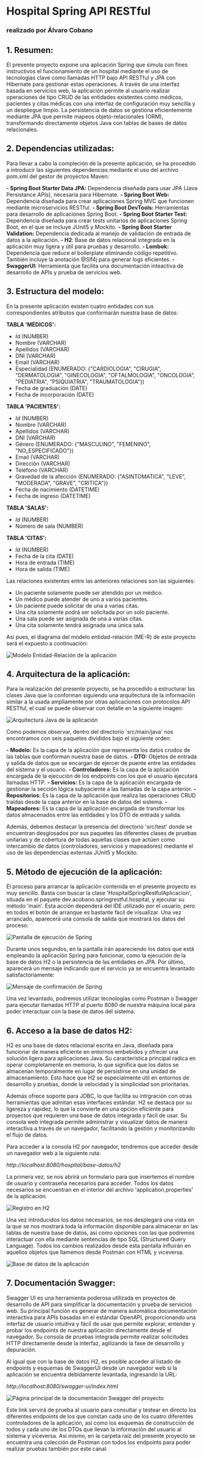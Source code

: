 # Hospital Spring API RESTful
### realizado por Álvaro Cobano


## 1. Resumen:
El presente proyecto expone una aplicación Spring que simula con fines instructivos el funcionamiento de un hospital mediante el uso de tecnologías clave como llamadas HTTP bajo API RESTful y JPA con Hibernate para gestionar estas operaciones. A través de una interfaz basada en servicios web, la aplicación permite al usuario realizar operaciones de tipo CRUD de las entidades existentes como médicos, pacientes y citas médicas con una interfaz de configuración muy sencilla y un despliegue limpio. La persistencia de datos se gestiona eficientemente mediante JPA que permite mapeos objeto-relacionales (ORM), transformando directamente objetos Java con tablas de bases de datos relacionales.


## 2. Dependencias utilizadas:
Para llevar a cabo la compleción de la presente aplicación, se ha procedido a introducir las siguientes dependencias mediante el uso del archivo pom.xml del gestor de proyectos Maven:

**- Spring Boot Starter Data JPA:** Dependencia diseñada para usar JPA (Java Persistance APIs), necesaria para Hibernate.
**- Spring Boot Web:** Dependencia diseñada para crear aplicaciones Spring MVC que funcionen mediante microservicios RESTful.
**- Spring Boot DevTools:** Herramientas para desarrollo de aplicaciones Spring Boot.
**- Spring Boot Starter Test:** Dependencia diseñada para crear tests unitarios de aplicaciones Spring Boot, en el que se incluye JUnit5 y Mockito.
**- Spring Boot Starter Validation:** Dependencia dedicada al manejo de validación de entrada de datos a la aplicación.
**- H2**: Base de datos relacional integrada en la aplicación muy ligera y útil para pruebas y desarrollo.
**- Lombok:** Dependencia que reduce el boilerplate eliminando código repetitivo. También incluye la anotación @Slf4j para generar logs eficientes.
**- SwaggerUI:** Herramienta que facilita una documentación inteactiva de desarrollo de APIs y prueba de servicios web.


## 3. Estructura del modelo:
En la presente aplicación existen cuatro entidades con sus correspondientes atributos que conformarán nuestra base de datos:

**TABLA 'MÉDICOS':**
- *Id* (NUMBER)
- Nombre (VARCHAR)
- Apellidos (VARCHAR)
- DNI (VARCHAR)
- Email (VARCHAR)
- Especialidad (ENUMERADO: {"CARDIOLOGIA", "CIRUGIA", "DERMATOLOGIA", "GINECOLOGIA", "OFTALMOLOGIA", "ONCOLOGIA", "PEDIATRIA", "PSIQUIATRIA", "TRAUMATOLOGIA"})
- Fecha de graduación (DATE)
- Fecha de incorporación (DATE)

**TABLA 'PACIENTES':**
- *Id* (NUMBER)
- Nombre (VARCHAR)
- Apellidos (VARCHAR)
- DNI (VARCHAR)
- Género (ENUMERADO: {"MASCULINO", "FEMENINO", "NO_ESPECIFICADO"})
- Email (VARCHAR)
- Dirección (VARCHAR)
- Teléfono (VARCHAR)
- Gravedad de la afección (ENUMERADO: {"ASINTOMATICA", "LEVE", "MODERADA", "GRAVE", "CRITICA"})
- Fecha de nacimiento (DATETIME)
- Fecha de ingreso (DATETIME)

**TABLA 'SALAS':**
- *Id* (NUMBER)
- Número de sala (NUMBER)

**TABLA 'CITAS':**
- *Id* (NUMBER)
- Fecha de la cita (DATE)
- Hora de entrada (TIME)
- Hora de salida (TIME)

Las relaciones existentes entre las anteriores relaciones son las siguientes:
- Un paciente solamente puede ser atendido por un médico.
- Un médico puede atender de uno a varios pacientes.
- Un paciente puede solicitar de una a varias citas.
- Una cita solamente podrá ser solicitada por un solo paciente.
- Una sala puede ser asignada de una a varias citas.
- Una cita solamente tendrá asignada una única sala.

Así pues, el diagrama del modelo entidad-relación (ME-R) de este proyecto será el expuesto a continuación:

![Modelo Entidad-Relación de la aplicación](src/main/resources/imagenes/Diagrama-hospital.png)


## 4. Arquitectura de la aplicación:
Para la realización del presente proyecto, se ha procedido a estructurar las clases Java que la conforman siguiendo una arquitectura de la información similar a la usada ampliamente por otras aplicaciones con protocolos API RESTful, el cual se puede observar con detalle en la siguiente imagen:

![Arquitectura Java de la aplicación](src/main/resources/imagenes/arquitectura-hospital-spring-restful.png)

Como podemos observar, dentro del directorio 'src/main/java' nos encontramos con seis paquetes divididos bajo el siguiente orden:

**- Modelo:** Es la capa de la aplicación que representa los datos crudos de las tablas que conforman nuestra base de datos.
**- DTO:** Objetos de entrada y salida de datos que se encargan de ejercer de puente entre las entidades del sistema y el usuario.
**- Controladores:** Es la capa de la aplicación encargada de la ejecución de los endpoints con los que el usuario ejecutará llamadas HTTP.
**- Servicios:** Es la capa de la aplicación encargada de gestionar la sección lógica subyaciente a las llamadas de la capa anterior.
**- Repositorios:** Es la capa de la aplicación que realiza las operaciones CRUD traídas desde la capa anterior en la base de datos del sistema.
**- Mapeadores:** Es la capa de la aplicación encargada de transformar los datos almacenados entre las entidades y los DTO de entrada y salida.

Además, debemos destacar la presencia del directorio 'src/test' donde se encuentran desglosados por sus paquetes las diferentes clases de pruebas unitarias y de cobertura de todas aquellas clases que actúen como intercambio de datos (controladores, servicios y mapeadores) mediante el uso de las dependencias externas JUnit5 y Mockito.


## 5. Método de ejecución de la aplicación:
El proceso para arrancar la aplicación contenida en el presente proyecto es muy sencillo. Basta con buscar la clase 'HospitalSpringRestfulAplicacion', situada en el paquete dev.acobano.springrestful.hospital, y ejecutar su método 'main'. Esta acción dependerá del IDE utilizado por el usuario, pero en todos el botón de arranque es bastante fácil de visualizar. Una vez arrancado, aparecerá una consola de salida que mostrará los datos del proceso:

![Pantalla de ejecución de Spring](src/main/resources/imagenes/ejecucion-spring.png)

Durante unos segundos, en la pantalla irán apareciendo los datos que está empleando la aplicación Spring para funcionar, como la ejecución de la base de datos H2 o la persistencia de las entidades en JPA. Por último, aparecerá un mensaje indicando que el servicio ya se encuentra levantado satisfactoriamente:

![Mensaje de confirmación de Spring](src/main/resources/imagenes/aplicacion-levantada.png)

Una vez levantado, podremos utilizar tecnologías como Postman o Swagger para ejecutar llamadas HTTP al puerto 8080 de nuestra máquina local para poder interactuar con la base de datos del sistema.


## 6. Acceso a la base de datos H2:
H2 es una base de datos relacional escrita en Java, diseñada para funcionar de manera eficiente en entornos embebidos y ofrecer una solución ligera para aplicaciones Java. Su característica principal radica en operar completamente en memoria, lo que significa que los datos se almacenan temporalmente en lugar de persistirse en una unidad de almacenamiento. Esto hace que H2 se especialmente útil en entornos de desarrollo y pruebas, donde la velocidad y la simplicidad son prioritarias.

Además ofrece soporte para JDBC, lo que facilita su intrgración con otras herramientas que admitan esas interfaces estándar. H2 se destaca por su ligereza y rapidez, lo que la convierte en una opción eficiente para proyectos que requieren una base de datos integrada y fácil de usar. Su consola web integrada permite administrar y visualizar datos de manera interactiva a través de un navegador, facilitando la gestión y monitorizando el flujo de datos.

Para acceder a la consola H2 por navegador, tendremos que acceder desde un navegador web a la siguiente ruta:

*http://localhost:8080/hospital/base-datos/h2*

La primera vez, se nos abrirá un formulario para que insertemos el nombre de usuario y contraseña necesarios para acceder. Todos los datos necesarios se encuentran en el interior del archivo 'application.properties' de la aplicación.

![Registro en H2](src/main/resources/imagenes/h2-login.png)

Una vez introducidos los datos necesarios, se nos desplegará una vista en la que se nos mostrará toda la información disponible para almacenar en las tablas de nuestra base de datos, así como opciones con las que podremos interactuar con ella mediante sentencias de tipo SQL (Structured Query Language). Todos los cambios realizados desde esta pantalla influirán en aquellos objetos que llamemos desde Postman con HTML y viceversa.

![Base de datos de la aplicación](src/main/resources/imagenes/base-datos-h2.png)


## 7. Documentación Swagger:
Swagger UI es una herramienta poderosa utilizada en proyectos de desarrollo de API para simplificar la documentación y prueba de servicios web. Su principal función es generar de manera automática documentación interactiva para APIs basadas en el estándar OpenAPI, proporcionando una interfaz de usuario intuitiva y fácil de usar que permite explorar, entender y probar los endpoints de nuestra aplicación directamente desde el navegador. Su consola de pruebas integrada permite realizar solicitudes HTTP directamente desde la interfaz, agilizando la fase de desarrollo y depuración.

Al igual que con la base de datos H2, es posible acceder al listado de endpoints y esquemas de SwaggerUI desde un navegador web si la aplicación se encuentra debidamente levantada, ingresando la URL:

*http://localhost:8080/swagger-ui/index.html*

![Página principal de la documentación Swagger del proyecto](src/main/resources/imagenes/swagger-ui.png)

Este link servirá de prueba al usuario para consultar y testear en directo los diferentes endpoints de los que constan cada uno de los cuatro diferentes controladores de la aplicación, así como los esquemas de construcción de todos y cada uno de los DTOs que llevan la información del usuario al sistema y viceversa. Así mismo, en la carpeta raíz del presente proyecto se encuentra una colección de Postman con todos los endpoints para poder realizar pruebas también por este canal.